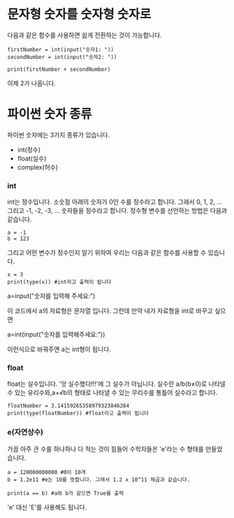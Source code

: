 
# 문자형 숫자를 숫자형 숫자로
다음과 같은 함수를 사용하면 쉽게 전환하는 것이 가능합니다.

```
firstNumber = int(input("숫자1: "))
secondNumber = int(input("숫자2: "))

print(firstNumber + secondNumber)
```

이제 2가 나옵니다.

# 파이썬 숫자 종류
파이썬 숫자에는 3가지 종류가 있습니다.
 - int(정수)
 - float(실수)
 - complex(허수)


### int
int는 정수입니다. 소숫점 아래의 숫자가 0인 수를 정수라고 합니다. 그래서 0, 1, 2, ... 그리고 -1, -2, -3, ... 숫자들을 정수라고 합니다. 정수형 변수를 선언하는 방법은 다음과 같습니다.

```
a = -1
b = 123
```

그리고 어떤 변수가 정수인지 알기 위하여 우리는 다음과 같은 함수를 사용할 수 있습니다.

```
x = 3
print(type(x)) #int라고 출력이 됩니다
```

a=input("숫자를 입력해 주세요:")

이 코드에서 a의 자료형은 문자열 입니다. 그런데 만약 내가 자료형을 int로 바꾸고 싶으면

a=int(input("숫자를 입력해주세요:"))

이런식으로 바꿔주면 a는 int형이 됩니다.

### float
float는 실수입니다. '앗 실수했다!!!'에 그 실수가 아닙니다. 실수란 a/b(b≠0)로 나타낼 수 있는 유리수와,a+√b의 형태로 나타낼 수 있는 무리수를 통틀어 실수라고 합니다.

```
floatNumber = 3.14159265358979323846264
print(type(floatNumber)) #float라고 출력이 됩니다
```

### e(자연상수)
가끔 아주 큰 수를 하나하나 다 적는 것이 힘들어 수학자들은 'e'라는 수 형태를 만들었습니다.

```
a = 120000000000 #0이 10개
b = 1.2e11 #e는 10를 뜻합니다. 그래서 1.2 x 10^11 제곱과 같습니다.

print(a == b) #a와 b가 같으면 True를 출력
```

'e' 대신 'E'를 사용해도 됩니다.
